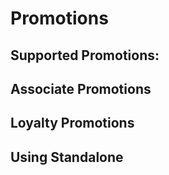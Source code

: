 # Promotions

## Supported Promotions:

## Associate Promotions

## Loyalty Promotions

## Using Standalone

